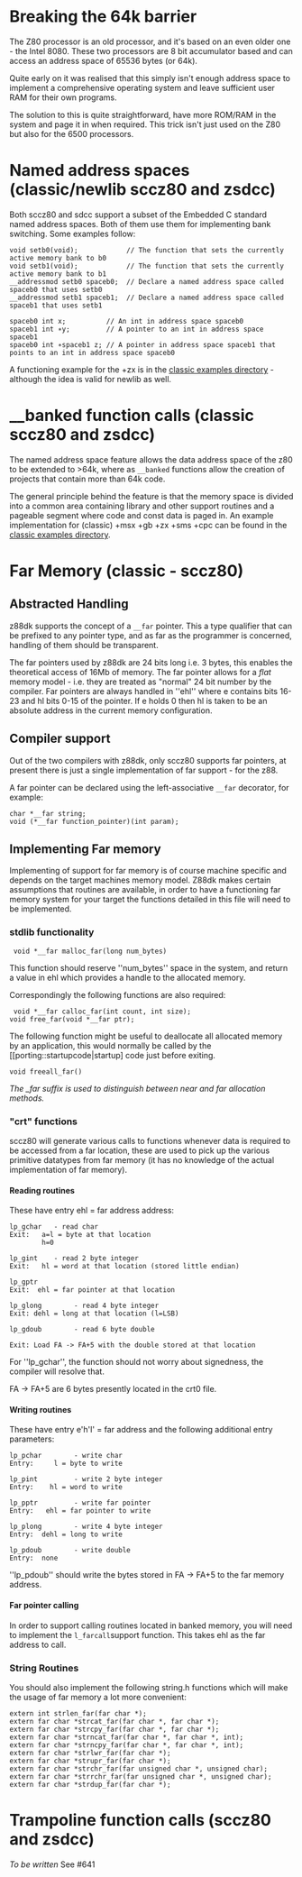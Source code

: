 # Breaking the 64k barrier

The Z80 processor is an old processor, and it's based on an even older one - the Intel 8080. These two processors are 8 bit accumulator based and can access an address space of 65536 bytes (or 64k).

Quite early on it was realised that this simply isn't enough address space to implement a comprehensive operating system and leave sufficient user RAM for their own programs.

The solution to this is quite straightforward, have more ROM/RAM in the system and page it in when required. This trick isn't just used on the Z80 but also for the 6500 processors.

# Named address spaces (classic/newlib sccz80 and zsdcc)

Both sccz80 and sdcc support a subset of the Embedded C standard named address spaces. Both of them use them for implementing bank switching. Some examples follow:

```
void setb0(void);            // The function that sets the currently active memory bank to b0
void setb1(void);            // The function that sets the currently active memory bank to b1
__addressmod setb0 spaceb0;  // Declare a named address space called spaceb0 that uses setb0
__addressmod setb1 spaceb1;  // Declare a named address space called spaceb1 that uses setb1

spaceb0 int x;          // An int in address space spaceb0
spaceb1 int ∗y;         // A pointer to an int in address space spaceb1
spaceb0 int ∗spaceb1 z; // A pointer in address space spaceb1 that points to an int in address space spaceb0
```

A functioning example for the +zx is in the [classic examples directory](https://github.com/z88dk/z88dk/tree/master/examples/named-address-spaces) - although the idea is valid for newlib as well.

# __banked function calls (classic sccz80 and zsdcc)

The named address space feature allows the data address space of the z80 to be extended to >64k, where as `__banked` functions allow the creation of projects that contain more than 64k code. 

The general principle behind the feature is that the memory space is divided into a common area containing library and other support routines and a pageable segment where code and const data is paged in. An example implementation for (classic) +msx +gb +zx +sms +cpc can be found in the [classic examples directory](https://github.com/z88dk/z88dk/tree/master/examples/banked).

# Far Memory (classic - sccz80)

## Abstracted Handling

z88dk supports the concept of a `__far` pointer. This a type qualifier that can be prefixed to any pointer type, and as far as the programmer is concerned, handling of them should be transparent.

The far pointers used by z88dk are 24 bits long i.e. 3 bytes, this enables the theoretical access of 16Mb of memory. The far pointer allows for a *flat* memory model - i.e. they are treated as "normal" 24 bit number by the compiler. Far pointers are always handled in ''ehl'' where e contains bits 16-23 and hl bits 0-15 of the pointer. If e holds 0 then hl is taken to be an absolute address in the current memory configuration.

## Compiler support

Out of the two compilers with z88dk, only sccz80 supports far pointers, at present there is just a single implementation of far support - for the z88.

A far pointer can be declared using the left-associative `__far` decorator, for example:

    char *__far string;
    void (*__far function_pointer)(int param);

## Implementing Far memory

Implementing of support for far memory is of course machine specific and depends on the target machines memory model. Z88dk makes certain assumptions that routines are available, in order to have a functioning far memory system for your target the functions detailed in this file will need to be implemented.

### stdlib functionality

	 void *__far malloc_far(long num_bytes)


This function should reserve ''num_bytes'' space in the system, and return a value in ehl which provides a handle to the allocated memory.

Correspondingly the following functions are also required:

	 void *__far calloc_far(int count, int size);
	void free_far(void *__far ptr);

The following function might be useful to deallocate all allocated memory by an application, this would normally be called by the [[porting::startupcode|startup] code just before exiting.

	void freeall_far()


*The _far suffix is used to distinguish between near and far allocation methods.*

### "crt" functions

sccz80 will generate various calls to functions whenever data is required to be accessed from a far location, these are used to pick up the various primitive datatypes from far memory (it has no knowledge of the actual implementation of far memory).

#### Reading routines

These have entry ehl = far address address:

	lp_gchar   - read char
	Exit:   a=l = byte at that location
	        h=0
	
	lp_gint    - read 2 byte integer
	Exit:   hl = word at that location (stored little endian)
	
	lp_gptr
	Exit:  ehl = far pointer at that location
	
	lp_glong        - read 4 byte integer
	Exit: dehl = long at that location (l=LSB)
	
	lp_gdoub        - read 6 byte double
	
	Exit: Load FA -> FA+5 with the double stored at that location


For ''lp_gchar'', the function should not worry about signedness, the compiler will resolve that.

FA -> FA+5 are 6 bytes presently located in the crt0 file.

#### Writing routines

These have entry e'h'l' = far address and the following additional entry parameters:

	lp_pchar        - write char
	Entry:     l = byte to write
	
	lp_pint         - write 2 byte integer
	Entry:    hl = word to write
	
	lp_pptr         - write far pointer
	Entry:   ehl = far pointer to write
	
	lp_plong        - write 4 byte integer
	Entry:  dehl = long to write
	
	lp_pdoub        - write double
	Entry:  none


''lp_pdoub'' should write the bytes stored in FA -> FA+5 to the far memory address.

#### Far pointer calling

In order to support calling routines located in banked memory, you will need to implement the `l_farcall`support function. This takes ehl as the far address to call. 

### String Routines

You should also implement the following string.h functions which will make the usage of far memory a lot more convenient:

	
	extern int strlen_far(far char *);
	extern far char *strcat_far(far char *, far char *);
	extern far char *strcpy_far(far char *, far char *);
	extern far char *strncat_far(far char *, far char *, int);
	extern far char *strncpy_far(far char *, far char *, int);
	extern far char *strlwr_far(far char *);
	extern far char *strupr_far(far char *);
	extern far char *strchr_far(far unsigned char *, unsigned char);
	extern far char *strrchr_far(far unsigned char *, unsigned char);
	extern far char *strdup_far(far char *);



# Trampoline function calls (sccz80 and zsdcc)

_To be written_ See #641

